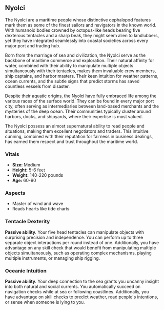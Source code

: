 ## Nyolci

The Nyolci are a maritime people whose distinctive cephalopod features mark them as some of the finest sailors and navigators in the known world. With humanoid bodies crowned by octopus-like heads bearing five dexterous tentacles and a sharp beak, they might seem alien to landlubbers, yet they have integrated seamlessly into coastal societies across every major port and trading hub.

Born from the marriage of sea and civilization, the Nyolci serve as the backbone of maritime commerce and exploration. Their natural affinity for water, combined with their ability to manipulate multiple objects simultaneously with their tentacles, makes them invaluable crew members, ship captains, and harbor masters. Their keen intuition for weather patterns, ocean currents, and the subtle signs that predict storms has saved countless vessels from disaster.

Despite their aquatic origins, the Nyolci have fully embraced life among the various races of the surface world. They can be found in every major port city, often serving as intermediaries between land-based merchants and the mysteries of the deep ocean. Their communities typically cluster around harbors, docks, and shipyards, where their expertise is most valued.

The Nyolci possess an almost supernatural ability to read people and situations, making them excellent negotiators and traders. This intuitive cunning, combined with their reputation for fairness in business dealings, has earned them respect and trust throughout the maritime world.

### Vitals

- **Size:** Medium
- **Height:** 5-6 feet
- **Weight:** 140-220 pounds
- **Age:** 60-90

### Aspects

- Master of wind and wave
- Reads hearts like tide charts

### Tentacle Dexterity

**Passive ability.**
Your five head tentacles can manipulate objects with surprising precision and independence. You can perform up to three separate object interactions per round instead of one. Additionally, you have advantage on any skill check that would benefit from manipulating multiple objects simultaneously, such as operating complex mechanisms, playing multiple instruments, or managing ship rigging.

### Oceanic Intuition

**Passive ability.**
Your deep connection to the sea grants you uncanny insight into both natural and social currents. You automatically succeed on navigation checks while at sea or following coastlines. Additionally, you have advantage on skill checks to predict weather, read people's intentions, or sense when someone is lying to you.
